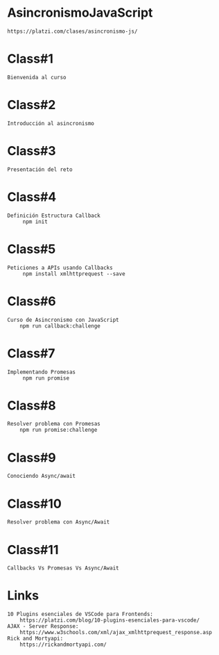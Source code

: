 # AsincronismoJavaScript
    https://platzi.com/clases/asincronismo-js/
# Class#1
    Bienvenida al curso
# Class#2
    Introducción al asincronismo
# Class#3
    Presentación del reto
# Class#4
    Definición Estructura Callback
         npm init
# Class#5
    Peticiones a APIs usando Callbacks
         npm install xmlhttprequest --save
# Class#6
    Curso de Asincronismo con JavaScript
        npm run callback:challenge
# Class#7
    Implementando Promesas
         npm run promise
# Class#8
    Resolver problema con Promesas
        npm run promise:challenge
# Class#9
    Conociendo Async/await
# Class#10
    Resolver problema con Async/Await
# Class#11
    Callbacks Vs Promesas Vs Async/Await
# Links
    10 Plugins esenciales de VSCode para Frontends:
        https://platzi.com/blog/10-plugins-esenciales-para-vscode/
    AJAX - Server Response:
        https://www.w3schools.com/xml/ajax_xmlhttprequest_response.asp
    Rick and Mortyapi:
        https://rickandmortyapi.com/